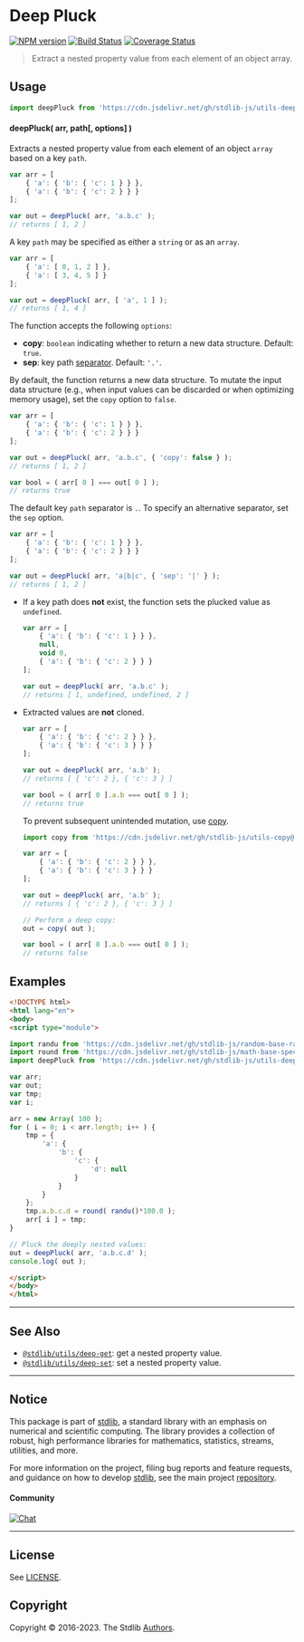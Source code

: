 <!--

@license Apache-2.0

Copyright (c) 2018 The Stdlib Authors.

Licensed under the Apache License, Version 2.0 (the "License");
you may not use this file except in compliance with the License.
You may obtain a copy of the License at

   http://www.apache.org/licenses/LICENSE-2.0

Unless required by applicable law or agreed to in writing, software
distributed under the License is distributed on an "AS IS" BASIS,
WITHOUT WARRANTIES OR CONDITIONS OF ANY KIND, either express or implied.
See the License for the specific language governing permissions and
limitations under the License.

-->

# Deep Pluck

[![NPM version][npm-image]][npm-url] [![Build Status][test-image]][test-url] [![Coverage Status][coverage-image]][coverage-url] <!-- [![dependencies][dependencies-image]][dependencies-url] -->

> Extract a nested property value from each element of an object array.

<section class="intro">

</section>

<!-- /.intro -->



<section class="usage">

## Usage

```javascript
import deepPluck from 'https://cdn.jsdelivr.net/gh/stdlib-js/utils-deep-pluck@esm/index.mjs';
```

#### deepPluck( arr, path\[, options] )

Extracts a nested property value from each element of an object `array` based on a key `path`.

<!-- eslint-disable object-curly-newline, object-curly-spacing -->

```javascript
var arr = [
    { 'a': { 'b': { 'c': 1 } } },
    { 'a': { 'b': { 'c': 2 } } }
];

var out = deepPluck( arr, 'a.b.c' );
// returns [ 1, 2 ]
```

A key `path` may be specified as either a `string` or as an `array`.

<!-- eslint-disable object-curly-newline, object-curly-spacing -->

```javascript
var arr = [
    { 'a': [ 0, 1, 2 ] },
    { 'a': [ 3, 4, 5 ] }
];

var out = deepPluck( arr, [ 'a', 1 ] );
// returns [ 1, 4 ]
```

The function accepts the following `options`:

-   **copy**: `boolean` indicating whether to return a new data structure. Default: `true`.
-   **sep**: key path [separator][@stdlib/utils/deep-get]. Default: `'.'`.

By default, the function returns a new data structure. To mutate the input data structure (e.g., when input values can be discarded or when optimizing memory usage), set the `copy` option to `false`.

<!-- eslint-disable object-curly-newline, object-curly-spacing -->

```javascript
var arr = [
    { 'a': { 'b': { 'c': 1 } } },
    { 'a': { 'b': { 'c': 2 } } }
];

var out = deepPluck( arr, 'a.b.c', { 'copy': false } );
// returns [ 1, 2 ]

var bool = ( arr[ 0 ] === out[ 0 ] );
// returns true
```

The default key `path` separator is `.`. To specify an alternative separator, set the `sep` option.

<!-- eslint-disable object-curly-newline, object-curly-spacing -->

```javascript
var arr = [
    { 'a': { 'b': { 'c': 1 } } },
    { 'a': { 'b': { 'c': 2 } } }
];

var out = deepPluck( arr, 'a|b|c', { 'sep': '|' } );
// returns [ 1, 2 ]
```

</section>

<!-- /.usage -->

<section class="notes">

-   If a key path does **not** exist, the function sets the plucked value as `undefined`.

    <!-- eslint-disable object-curly-newline, object-curly-spacing -->

    ```javascript
    var arr = [
        { 'a': { 'b': { 'c': 1 } } },
        null,
        void 0,
        { 'a': { 'b': { 'c': 2 } } }
    ];

    var out = deepPluck( arr, 'a.b.c' );
    // returns [ 1, undefined, undefined, 2 ]
    ```

-   Extracted values are **not** cloned.

    <!-- eslint-disable object-curly-newline, object-curly-spacing -->

    ```javascript
    var arr = [
        { 'a': { 'b': { 'c': 2 } } },
        { 'a': { 'b': { 'c': 3 } } }
    ];

    var out = deepPluck( arr, 'a.b' );
    // returns [ { 'c': 2 }, { 'c': 3 } ]

    var bool = ( arr[ 0 ].a.b === out[ 0 ] );
    // returns true
    ```

    To prevent subsequent unintended mutation, use [copy][@stdlib/utils/copy].

    <!-- eslint-disable object-curly-newline, object-curly-spacing -->

    ```javascript
    import copy from 'https://cdn.jsdelivr.net/gh/stdlib-js/utils-copy@esm/index.mjs';

    var arr = [
        { 'a': { 'b': { 'c': 2 } } },
        { 'a': { 'b': { 'c': 3 } } }
    ];

    var out = deepPluck( arr, 'a.b' );
    // returns [ { 'c': 2 }, { 'c': 3 } ]

    // Perform a deep copy:
    out = copy( out );

    var bool = ( arr[ 0 ].a.b === out[ 0 ] );
    // returns false
    ```

</section>

<!-- /.notes -->

<section class="examples">

## Examples

<!-- eslint no-undef: "error" -->

```html
<!DOCTYPE html>
<html lang="en">
<body>
<script type="module">

import randu from 'https://cdn.jsdelivr.net/gh/stdlib-js/random-base-randu@esm/index.mjs';
import round from 'https://cdn.jsdelivr.net/gh/stdlib-js/math-base-special-round@esm/index.mjs';
import deepPluck from 'https://cdn.jsdelivr.net/gh/stdlib-js/utils-deep-pluck@esm/index.mjs';

var arr;
var out;
var tmp;
var i;

arr = new Array( 100 );
for ( i = 0; i < arr.length; i++ ) {
    tmp = {
        'a': {
            'b': {
                'c': {
                    'd': null
                }
            }
        }
    };
    tmp.a.b.c.d = round( randu()*100.0 );
    arr[ i ] = tmp;
}

// Pluck the deeply nested values:
out = deepPluck( arr, 'a.b.c.d' );
console.log( out );

</script>
</body>
</html>
```

</section>

<!-- /.examples -->

<!-- Section for related `stdlib` packages. Do not manually edit this section, as it is automatically populated. -->

<section class="related">

* * *

## See Also

-   <span class="package-name">[`@stdlib/utils/deep-get`][@stdlib/utils/deep-get]</span><span class="delimiter">: </span><span class="description">get a nested property value.</span>
-   <span class="package-name">[`@stdlib/utils/deep-set`][@stdlib/utils/deep-set]</span><span class="delimiter">: </span><span class="description">set a nested property value.</span>

</section>

<!-- /.related -->

<!-- Section for all links. Make sure to keep an empty line after the `section` element and another before the `/section` close. -->


<section class="main-repo" >

* * *

## Notice

This package is part of [stdlib][stdlib], a standard library with an emphasis on numerical and scientific computing. The library provides a collection of robust, high performance libraries for mathematics, statistics, streams, utilities, and more.

For more information on the project, filing bug reports and feature requests, and guidance on how to develop [stdlib][stdlib], see the main project [repository][stdlib].

#### Community

[![Chat][chat-image]][chat-url]

---

## License

See [LICENSE][stdlib-license].


## Copyright

Copyright &copy; 2016-2023. The Stdlib [Authors][stdlib-authors].

</section>

<!-- /.stdlib -->

<!-- Section for all links. Make sure to keep an empty line after the `section` element and another before the `/section` close. -->

<section class="links">

[npm-image]: http://img.shields.io/npm/v/@stdlib/utils-deep-pluck.svg
[npm-url]: https://npmjs.org/package/@stdlib/utils-deep-pluck

[test-image]: https://github.com/stdlib-js/utils-deep-pluck/actions/workflows/test.yml/badge.svg?branch=main
[test-url]: https://github.com/stdlib-js/utils-deep-pluck/actions/workflows/test.yml?query=branch:main

[coverage-image]: https://img.shields.io/codecov/c/github/stdlib-js/utils-deep-pluck/main.svg
[coverage-url]: https://codecov.io/github/stdlib-js/utils-deep-pluck?branch=main

<!--

[dependencies-image]: https://img.shields.io/david/stdlib-js/utils-deep-pluck.svg
[dependencies-url]: https://david-dm.org/stdlib-js/utils-deep-pluck/main

-->

[chat-image]: https://img.shields.io/gitter/room/stdlib-js/stdlib.svg
[chat-url]: https://gitter.im/stdlib-js/stdlib/

[stdlib]: https://github.com/stdlib-js/stdlib

[stdlib-authors]: https://github.com/stdlib-js/stdlib/graphs/contributors

[umd]: https://github.com/umdjs/umd
[es-module]: https://developer.mozilla.org/en-US/docs/Web/JavaScript/Guide/Modules

[deno-url]: https://github.com/stdlib-js/utils-deep-pluck/tree/deno
[umd-url]: https://github.com/stdlib-js/utils-deep-pluck/tree/umd
[esm-url]: https://github.com/stdlib-js/utils-deep-pluck/tree/esm
[branches-url]: https://github.com/stdlib-js/utils-deep-pluck/blob/main/branches.md

[stdlib-license]: https://raw.githubusercontent.com/stdlib-js/utils-deep-pluck/main/LICENSE

[@stdlib/utils/copy]: https://github.com/stdlib-js/utils-copy/tree/esm

<!-- <related-links> -->

[@stdlib/utils/deep-get]: https://github.com/stdlib-js/utils-deep-get/tree/esm

[@stdlib/utils/deep-set]: https://github.com/stdlib-js/utils-deep-set/tree/esm

<!-- </related-links> -->

</section>

<!-- /.links -->
